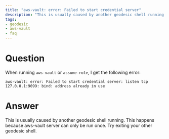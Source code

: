 ```yaml
---
title: "aws-vault: error: Failed to start credential server"
description: "This is usually caused by another geodesic shell running."
tags:
- geodesic
- aws-vault
- faq
---
```


# Question

When running `aws-vault` or `assume-role`, I get the following error:

```
aws-vault: error: Failed to start credential server: listen tcp 127.0.0.1:9099: bind: address already in use
```

# Answer

This is usually caused by another geodesic shell running. This happens because aws-vault server can only be run once. Try exiting your other geodesic shell.

